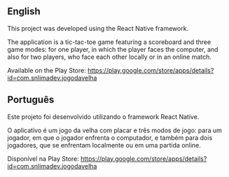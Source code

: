 <h2>English</h2>

This project was developed using the React Native framework.

The application is a tic-tac-toe game featuring a scoreboard and three game modes: for one player, in which the player faces the computer, and also for two players, who face each other locally or in an online match.

Available on the Play Store: https://play.google.com/store/apps/details?id=com.snlimadev.jogodavelha

<h2>Português</h2>

Este projeto foi desenvolvido utilizando o framework React Native.

O aplicativo é um jogo da velha com placar e três modos de jogo: para um jogador, em que o jogador enfrenta o computador, e também para dois jogadores, que se enfrentam localmente ou em uma partida online.

Disponível na Play Store: https://play.google.com/store/apps/details?id=com.snlimadev.jogodavelha
